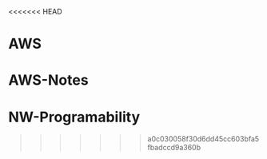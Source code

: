 <<<<<<< HEAD
# AWS
AWS-Notes
=======
# NW-Programability
>>>>>>> a0c030058f30d6dd45cc603bfa5fbadccd9a360b
